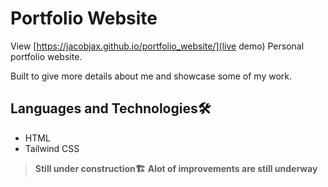 # Portfolio Website
View [https://jacobjax.github.io/portfolio_website/](live demo)
Personal portfolio website.

Built to give more details about me and showcase some of my work. 


## Languages and Technologies🛠
* HTML
* Tailwind CSS


> **Still under construction🏗**
> **Alot of improvements are still underway**
